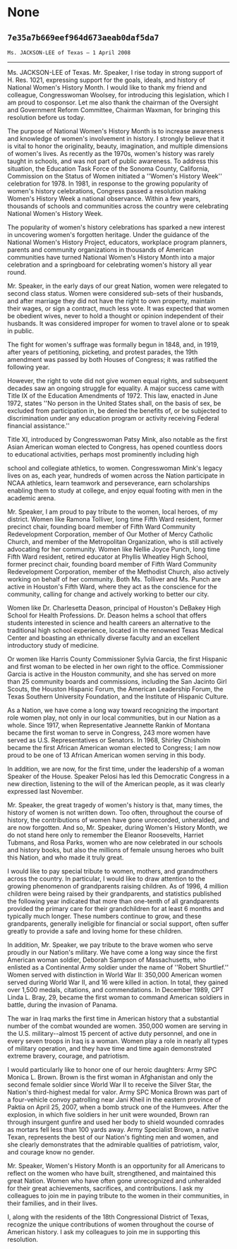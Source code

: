 # None
## `7e35a7b669eef964d673aeab0daf5da7`
`Ms. JACKSON-LEE of Texas — 1 April 2008`

---


Ms. JACKSON-LEE of Texas. Mr. Speaker, I rise today in strong support 
of H. Res. 1021, expressing support for the goals, ideals, and history 
of National Women's History Month. I would like to thank my friend and 
colleague, Congresswoman Woolsey, for introducing this legislation, 
which I am proud to cosponsor. Let me also thank the chairman of the 
Oversight and Government Reform Committee, Chairman Waxman, for 
bringing this resolution before us today.

The purpose of National Women's History Month is to increase 
awareness and knowledge of women's involvement in history. I strongly 
believe that it is vital to honor the originality, beauty, imagination, 
and multiple dimensions of women's lives. As recently as the 1970s, 
women's history was rarely taught in schools, and was not part of 
public awareness. To address this situation, the Education Task Force 
of the Sonoma County, California, Commission on the Status of Women 
initiated a ''Women's History Week'' celebration for 1978. In 1981, in 
response to the growing popularity of women's history celebrations, 
Congress passed a resolution making Women's History Week a national 
observance. Within a few years, thousands of schools and communities 
across the country were celebrating National Women's History Week.

The popularity of women's history celebrations has sparked a new 
interest in uncovering women's forgotten heritage. Under the guidance 
of the National Women's History Project, educators, workplace program 
planners, parents and community organizations in thousands of American 
communities have turned National Women's History Month into a major 
celebration and a springboard for celebrating women's history all year 
round.

Mr. Speaker, in the early days of our great Nation, women were 
relegated to second class status. Women were considered sub-sets of 
their husbands, and after marriage they did not have the right to own 
property, maintain their wages, or sign a contract, much less vote. It 
was expected that women be obedient wives, never to hold a thought or 
opinion independent of their husbands. It was considered improper for 
women to travel alone or to speak in public.

The fight for women's suffrage was formally begun in 1848, and, in 
1919, after years of petitioning, picketing, and protest parades, the 
19th amendment was passed by both Houses of Congress; it was ratified 
the following year.

However, the right to vote did not give women equal rights, and 
subsequent decades saw an ongoing struggle for equality. A major 
success came with Title IX of the Education Amendments of 1972. This 
law, enacted in June 1972, states ''No person in the United States 
shall, on the basis of sex, be excluded from participation in, be 
denied the benefits of, or be subjected to discrimination under any 
education program or activity receiving Federal financial assistance.''

Title XI, introduced by Congresswoman Patsy Mink, also notable as the 
first Asian American woman elected to Congress, has opened countless 
doors to educational activities, perhaps most prominently including 
high


school and collegiate athletics, to women. Congresswoman Mink's legacy 
lives on as, each year, hundreds of women across the Nation participate 
in NCAA athletics, learn teamwork and perseverance, earn scholarships 
enabling them to study at college, and enjoy equal footing with men in 
the academic arena.

Mr. Speaker, I am proud to pay tribute to the women, local heroes, of 
my district. Women like Ramona Tolliver, long time Fifth Ward resident, 
former precinct chair, founding board member of Fifth Ward Community 
Redevelopment Corporation, member of Our Mother of Mercy Catholic 
Church, and member of the Metropolitan Organization, who is still 
actively advocating for her community. Women like Nellie Joyce Punch, 
long time Fifth Ward resident, retired educator at Phyllis Wheatley 
High School, former precinct chair, founding board member of Fifth Ward 
Community Redevelopment Corporation, member of the Methodist Church, 
also actively working on behalf of her community. Both Ms. Tolliver and 
Ms. Punch are active in Houston's Fifth Ward, where they act as the 
conscience for the community, calling for change and actively working 
to better our city.

Women like Dr. Charlesetta Deason, principal of Houston's DeBakey 
High School for Health Professions. Dr. Deason helms a school that 
offers students interested in science and health careers an alternative 
to the traditional high school experience, located in the renowned 
Texas Medical Center and boasting an ethnically diverse faculty and an 
excellent introductory study of medicine.

Or women like Harris County Commissioner Sylvia Garcia, the first 
Hispanic and first woman to be elected in her own right to the office. 
Commissioner Garcia is active in the Houston community, and she has 
served on more than 25 community boards and commissions, including the 
San Jacinto Girl Scouts, the Houston Hispanic Forum, the American 
Leadership Forum, the Texas Southern University Foundation, and the 
Institute of Hispanic Culture.


As a Nation, we have come a long way toward recognizing the important 
role women play, not only in our local communities, but in our Nation 
as a whole. Since 1917, when Representative Jeannette Rankin of Montana 
became the first woman to serve in Congress, 243 more women have served 
as U.S. Representatives or Senators. In 1968, Shirley Chisholm became 
the first African American woman elected to Congress; I am now proud to 
be one of 13 African American women serving in this body.

In addition, we are now, for the first time, under the leadership of 
a woman Speaker of the House. Speaker Pelosi has led this Democratic 
Congress in a new direction, listening to the will of the American 
people, as it was clearly expressed last November.

Mr. Speaker, the great tragedy of women's history is that, many 
times, the history of women is not written down. Too often, throughout 
the course of history, the contributions of women have gone unrecorded, 
unheralded, and are now forgotten. And so, Mr. Speaker, during Women's 
History Month, we do not stand here only to remember the Eleanor 
Roosevelts, Harriet Tubmans, and Rosa Parks, women who are now 
celebrated in our schools and history books, but also the millions of 
female unsung heroes who built this Nation, and who made it truly 
great.

I would like to pay special tribute to women, mothers, and 
grandmothers across the country. In particular, I would like to draw 
attention to the growing phenomenon of grandparents raising children. 
As of 1996, 4 million children were being raised by their grandparents, 
and statistics published the following year indicated that more than 
one-tenth of all grandparents provided the primary care for their 
grandchildren for at least 6 months and typically much longer. These 
numbers continue to grow, and these grandparents, generally ineligible 
for financial or social support, often suffer greatly to provide a safe 
and loving home for these children.

In addition, Mr. Speaker, we pay tribute to the brave women who serve 
proudly in our Nation's military. We have come a long way since the 
first American woman soldier, Deborah Sampson of Massachusetts, who 
enlisted as a Continental Army soldier under the name of ''Robert 
Shurtlief.'' Women served with distinction in World War II: 350,000 
American women served during World War II, and 16 were killed in 
action. In total, they gained over 1,500 medals, citations, and 
commendations. In December 1989, CPT Linda L. Bray, 29, became the 
first woman to command American soldiers in battle, during the invasion 
of Panama.

The war in Iraq marks the first time in American history that a 
substantial number of the combat wounded are women. 350,000 women are 
serving in the U.S. military--almost 15 percent of active duty 
personnel, and one in every seven troops in Iraq is a woman. Women play 
a role in nearly all types of military operation, and they have time 
and time again demonstrated extreme bravery, courage, and patriotism.

I would particularly like to honor one of our heroic daughters: Army 
SPC Monica L. Brown. Brown is the first woman in Afghanistan and only 
the second female soldier since World War II to receive the Silver 
Star, the Nation's third-highest medal for valor. Army SPC Monica Brown 
was part of a four-vehicle convoy patrolling near Jani Kheil in the 
eastern province of Paktia on April 25, 2007, when a bomb struck one of 
the Humvees. After the explosion, in which five soldiers in her unit 
were wounded, Brown ran through insurgent gunfire and used her body to 
shield wounded comrades as mortars fell less than 100 yards away. Army 
Specialist Brown, a native Texan, represents the best of our Nation's 
fighting men and women, and she clearly demonstrates that the admirable 
qualities of patriotism, valor, and courage know no gender.

Mr. Speaker, Women's History Month is an opportunity for all 
Americans to reflect on the women who have built, strengthened, and 
maintained this great Nation. Women who have often gone unrecognized 
and unheralded for their great achievements, sacrifices, and 
contributions. I ask my colleagues to join me in paying tribute to the 
women in their communities, in their families, and in their lives.

I, along with the residents of the 18th Congressional District of 
Texas, recognize the unique contributions of women throughout the 
course of American history. I ask my colleagues to join me in 
supporting this resolution.